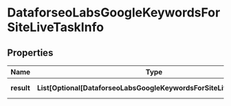 # DataforseoLabsGoogleKeywordsForSiteLiveTaskInfo


## Properties

| Name | Type | Description | Notes |
|------------ | ------------- | ------------- | -------------|
**result** | **List[Optional[DataforseoLabsGoogleKeywordsForSiteLiveResultInfo]]** | array of results |[optional]|